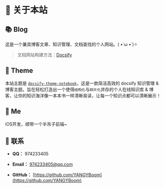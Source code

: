 # 🎉 关于本站

## 📚 Blog

这是一个兼具博客文章、知识管理、文档查找的个人网站。( •̀ ω •́ )✧

> 文档网站构建方法：[Docsify](Project/Docsify/)

## 🎨 Theme

本站主题是 [`docsify-theme-notebook`](https://github.com/wugenqiang/NoteBook)，这是一款简洁高效的 docsify 知识管理 & 博客主题。旨在轻松打造出一个使得`结构化`与`碎片化`并存的个人在线知识库 & 博客，让你的知识海洋像一本本书一样清晰易读，让每一个知识点都可以清晰展示！ 

<!-- <img src="https://img.shields.io/github/stars/wugenqiang/NoteBook" data-origin="https://img.shields.io/github/stars/wugenqiang/NoteBook" alt=""> 
<img src="https://img.shields.io/github/forks/wugenqiang/NoteBook" data-origin="https://img.shields.io/github/forks/wugenqiang/NoteBook" alt=""> -->

## 🐼 Me

iOS开发，顺带一个半吊子前端~ 

## 💌 联系

- **QQ：** 974233405

- **Email：** 974233405@qq.com

- **GitHub：** [https://github.com/YANGYBoom](https://github.com/YANGYBoom)